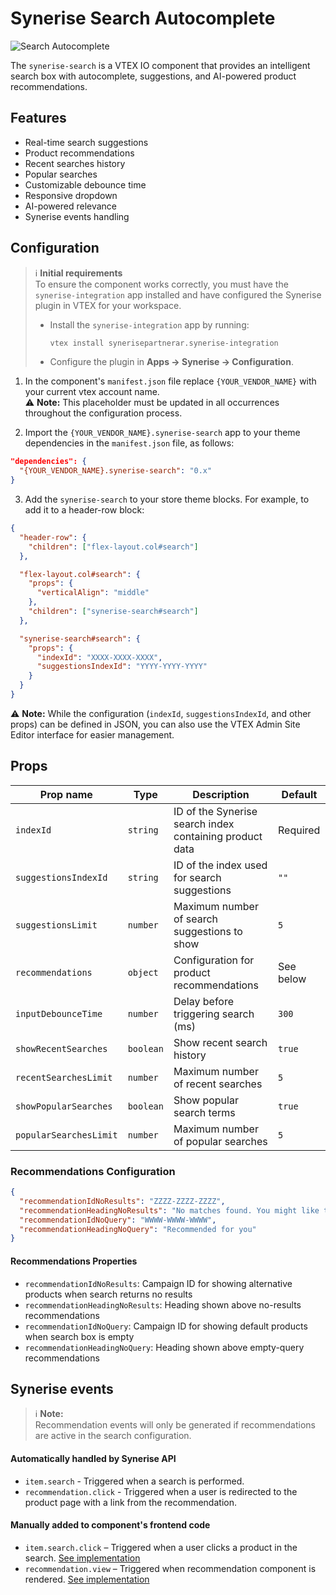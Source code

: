 # Synerise Search Autocomplete

![Search Autocomplete](https://cdn.jsdelivr.net/gh/Synerise/vtex-components@main/IO/Search/docs/search-img.png)

The `synerise-search` is a VTEX IO component that provides an intelligent search box with autocomplete, suggestions, and AI-powered product recommendations.

## Features

- Real-time search suggestions
- Product recommendations
- Recent searches history
- Popular searches
- Customizable debounce time
- Responsive dropdown
- AI-powered relevance
- Synerise events handling

## Configuration

> ℹ️ **Initial requirements**  
> To ensure the component works correctly, you must have the `synerise-integration` app installed and have configured the Synerise plugin in VTEX for your workspace.
>
> - Install the `synerise-integration` app by running:
>   ```sh
>   vtex install synerisepartnerar.synerise-integration
>   ```
> - Configure the plugin in **Apps → Synerise → Configuration**.

1. In the component's `manifest.json` file replace `{YOUR_VENDOR_NAME}` with your current vtex account name.<br/>⚠️ **Note:** This placeholder must be updated in all occurrences throughout the configuration process.

2. Import the `{YOUR_VENDOR_NAME}.synerise-search` app to your theme dependencies in the `manifest.json` file, as follows:

```json
"dependencies": {
  "{YOUR_VENDOR_NAME}.synerise-search": "0.x"
}
```

3. Add the `synerise-search` to your store theme blocks. For example, to add it to a header-row block:

```json
{
  "header-row": {
    "children": ["flex-layout.col#search"]
  },

  "flex-layout.col#search": {
    "props": {
      "verticalAlign": "middle"
    },
    "children": ["synerise-search#search"]
  },

  "synerise-search#search": {
    "props": {
      "indexId": "XXXX-XXXX-XXXX",
      "suggestionsIndexId": "YYYY-YYYY-YYYY"
    }
  }
}
```

⚠️ **Note:** While the configuration (`indexId`, `suggestionsIndexId`, and other props) can be defined in JSON, you can also use the VTEX Admin Site Editor interface for easier management.

## Props

<!-- prettier-ignore-start -->
| Prop name | Type | Description | Default |
| - | - | - | - |
| `indexId` | `string` | ID of the Synerise search index containing product data | Required |
| `suggestionsIndexId` | `string` | ID of the index used for search suggestions | `""` |
| `suggestionsLimit` | `number` | Maximum number of search suggestions to show | `5` |
| `recommendations` | `object` | Configuration for product recommendations | See below |
| `inputDebounceTime` | `number` | Delay before triggering search (ms) | `300` |
| `showRecentSearches` | `boolean` | Show recent search history | `true` |
| `recentSearchesLimit` | `number` | Maximum number of recent searches | `5` |
| `showPopularSearches` | `boolean` | Show popular search terms | `true` |
| `popularSearchesLimit` | `number` | Maximum number of popular searches | `5` |
<!-- prettier-ignore-end -->

### Recommendations Configuration

```json
{
  "recommendationIdNoResults": "ZZZZ-ZZZZ-ZZZZ",
  "recommendationHeadingNoResults": "No matches found. You might like these instead:",
  "recommendationIdNoQuery": "WWWW-WWWW-WWWW",
  "recommendationHeadingNoQuery": "Recommended for you"
}
```

#### Recommendations Properties

- `recommendationIdNoResults`: Campaign ID for showing alternative products when search returns no results
- `recommendationHeadingNoResults`: Heading shown above no-results recommendations
- `recommendationIdNoQuery`: Campaign ID for showing default products when search box is empty
- `recommendationHeadingNoQuery`: Heading shown above empty-query recommendations

## Synerise events

> ℹ️ **Note:**  
> Recommendation events will only be generated if recommendations are active in the search configuration.

#### Automatically handled by Synerise API

- `item.search` - Triggered when a search is performed.
- `recommendation.click` - Triggered when a user is redirected to the product page with a link from the recommendation.

#### Manually added to component's frontend code

- `item.search.click` – Triggered when a user clicks a product in the search. [See implementation](/IO/Search/react/components/SearchResults/SearchProduct.tsx#L24)
- `recommendation.view` – Triggered when recommendation component is rendered. [See implementation](/IO/Search/react/components/SearchResults/SearchResults.tsx#L61)
